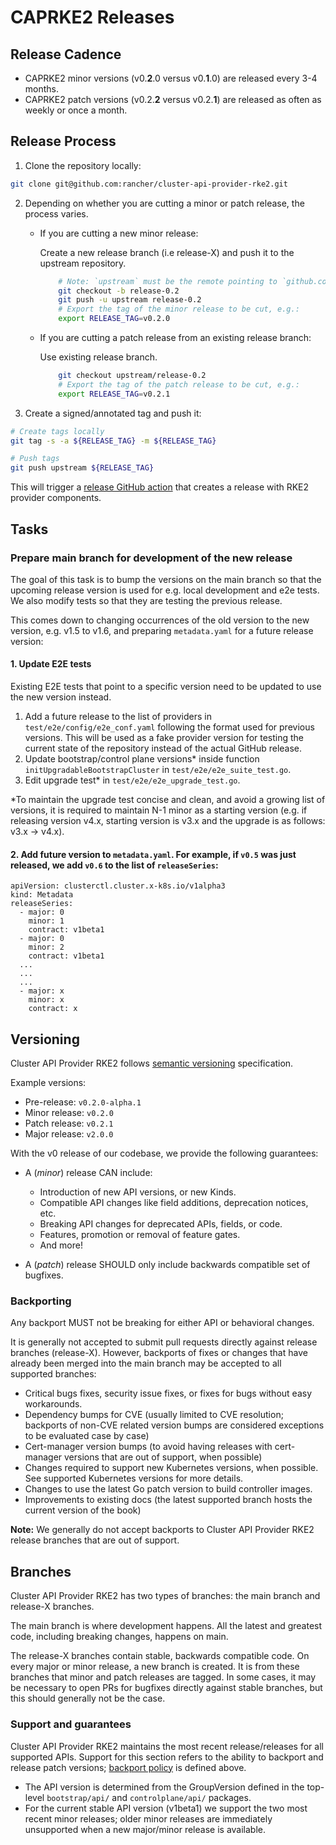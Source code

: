 # CAPRKE2 Releases

## Release Cadence

- CAPRKE2 minor versions (v0.**2**.0 versus v0.**1**.0) are released every 3-4 months.
- CAPRKE2 patch versions (v0.2.**2** versus v0.2.**1**) are released as often as weekly or once a month. 

## Release Process

1. Clone the repository locally: 

```bash
git clone git@github.com:rancher/cluster-api-provider-rke2.git
```

2. Depending on whether you are cutting a minor or patch release, the process varies.

    * If you are cutting a new minor release:

        Create a new release branch (i.e release-X) and push it to the upstream repository.

        ```bash
            # Note: `upstream` must be the remote pointing to `github.com:rancher/cluster-api-provider-rke2`.
            git checkout -b release-0.2
            git push -u upstream release-0.2
            # Export the tag of the minor release to be cut, e.g.:
            export RELEASE_TAG=v0.2.0
        ```
    * If you are cutting a patch release from an existing release branch:

        Use existing release branch.

        ```bash
            git checkout upstream/release-0.2
            # Export the tag of the patch release to be cut, e.g.:
            export RELEASE_TAG=v0.2.1
        ```
3. Create a signed/annotated tag and push it:

```bash
# Create tags locally
git tag -s -a ${RELEASE_TAG} -m ${RELEASE_TAG}

# Push tags
git push upstream ${RELEASE_TAG}
```

This will trigger a [release GitHub action](https://github.com/rancher/cluster-api-provider-rke2/blob/main/.github/workflows/release.yml) that creates a release with RKE2 provider components.

## Tasks

### Prepare main branch for development of the new release

The goal of this task is to bump the versions on the main branch so that the upcoming release version is used for e.g. local development and e2e tests. We also modify tests so that they are testing the previous release.

This comes down to changing occurrences of the old version to the new version, e.g. v1.5 to v1.6, and preparing `metadata.yaml` for a future release version:

#### 1. Update E2E tests

Existing E2E tests that point to a specific version need to be updated to use the new version instead.

1. Add a future release to the list of providers in `test/e2e/config/e2e_conf.yaml` following the format used for previous versions. This will be used as a fake provider version for testing the current state of the repository instead of the actual GitHub release.
2. Update bootstrap/control plane versions* inside function `initUpgradableBootstrapCluster` in `test/e2e/e2e_suite_test.go`.
3. Edit upgrade test* in `test/e2e/e2e_upgrade_test.go`.

*To maintain the upgrade test concise and clean, and avoid a growing list of versions, it is required to maintain N-1 minor as a starting version (e.g. if releasing version v4.x, starting version is v3.x and the upgrade is as follows: v3.x -> v4.x).


#### 2. Add future version to `metadata.yaml`. For example, if `v0.5` was just released, we add `v0.6` to the list of `releaseSeries`:
```
apiVersion: clusterctl.cluster.x-k8s.io/v1alpha3
kind: Metadata
releaseSeries:
  - major: 0
    minor: 1
    contract: v1beta1
  - major: 0
    minor: 2
    contract: v1beta1
  ...
  ...
  ...
  - major: x
    minor: x
    contract: x
```

## Versioning

Cluster API Provider RKE2 follows [semantic versioning](https://semver.org/) specification.

Example versions:
- Pre-release: `v0.2.0-alpha.1`
- Minor release: `v0.2.0`
- Patch release: `v0.2.1`
- Major release: `v2.0.0`

With the v0 release of our codebase, we provide the following guarantees:

- A (*minor*) release CAN include:
  - Introduction of new API versions, or new Kinds.
  - Compatible API changes like field additions, deprecation notices, etc.
  - Breaking API changes for deprecated APIs, fields, or code.
  - Features, promotion or removal of feature gates.
  - And more!

- A (*patch*) release SHOULD only include backwards compatible set of bugfixes.

### Backporting

Any backport MUST not be breaking for either API or behavioral changes.

It is generally not accepted to submit pull requests directly against release branches (release-X). However, backports of fixes or changes that have already been merged into the main branch may be accepted to all supported branches:

- Critical bugs fixes, security issue fixes, or fixes for bugs without easy workarounds.
- Dependency bumps for CVE (usually limited to CVE resolution; backports of non-CVE related version bumps are considered exceptions to be evaluated case by case)
- Cert-manager version bumps (to avoid having releases with cert-manager versions that are out of support, when possible)
- Changes required to support new Kubernetes versions, when possible. See supported Kubernetes versions for more details.
- Changes to use the latest Go patch version to build controller images.
- Improvements to existing docs (the latest supported branch hosts the current version of the book)

**Note:** We generally do not accept backports to Cluster API Provider RKE2 release branches that are out of support.

## Branches

Cluster API Provider RKE2 has two types of branches: the main branch and release-X branches.

The main branch is where development happens. All the latest and greatest code, including breaking changes, happens on main.

The release-X branches contain stable, backwards compatible code. On every major or minor release, a new branch is created. It is from these branches that minor and patch releases are tagged. In some cases, it may be necessary to open PRs for bugfixes directly against stable branches, but this should generally not be the case.

### Support and guarantees

Cluster API Provider RKE2 maintains the most recent release/releases for all supported APIs. Support for this section refers to the ability to backport and release patch versions; [backport policy](#backporting) is defined above.

- The API version is determined from the GroupVersion defined in the top-level `bootstrap/api/` and `controlplane/api/` packages.
- For the current stable API version (v1beta1) we support the two most recent minor releases; older minor releases are immediately unsupported when a new major/minor release is available.
